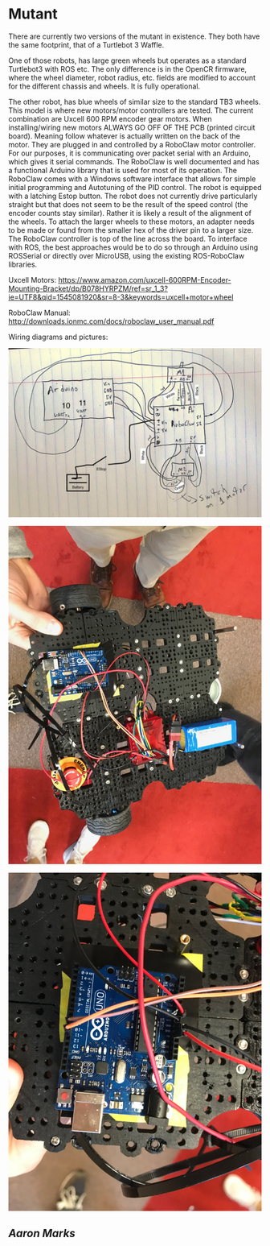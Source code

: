 # Mutant

There are currently two versions of the mutant in existence. They both have the same footprint, that of a Turtlebot 3 Waffle.

One of those robots, has large green wheels but operates as a standard Turtlebot3 with ROS etc. The only difference is in the OpenCR firmware, where the wheel diameter, robot radius, etc. fields are modified to account for the different chassis and wheels. It is fully operational.

The other robot, has blue wheels of similar size to the standard TB3 wheels. This model is where new motors/motor controllers are tested. The current combination are Uxcell 600 RPM encoder gear motors. When installing/wiring new motors ALWAYS GO OFF OF THE PCB (printed circuit board). Meaning follow whatever is actually written on the back of the motor. They are plugged in and controlled by a RoboClaw motor controller. For our purposes, it is communicating over packet serial with an Arduino, which gives it serial commands. The RoboClaw is well documented and has a functional Arduino library that is used for most of its operation. The RoboClaw comes with a Windows software interface that allows for simple initial programming and Autotuning of the PID control. The robot is equipped with a latching Estop button. The robot does not currently drive particularly straight but that does not seem to be the result of the speed control (the encoder counts stay similar). Rather it is likely a result of the alignment of the wheels. To attach the larger wheels to these motors, an adapter needs to be made or found from the smaller hex of the driver pin to a larger size. The RoboClaw controller is top of the line across the board. To interface with ROS, the best approaches would be to do so through an Arduino using ROSSerial or directly over MicroUSB, using the existing ROS-RoboClaw libraries.

Uxcell Motors: https://www.amazon.com/uxcell-600RPM-Encoder-Mounting-Bracket/dp/B078HYRPZM/ref=sr_1_3?ie=UTF8&qid=1545081920&sr=8-3&keywords=uxcell+motor+wheel

RoboClaw Manual: http://downloads.ionmc.com/docs/roboclaw_user_manual.pdf 

Wiring diagrams and pictures:

![Wiring Diagram](ardwire.jpg)

![Full Picture](mutpicture.jpg)

![Arduino Picture](ardpicture.jpg)

## _Aaron Marks_
